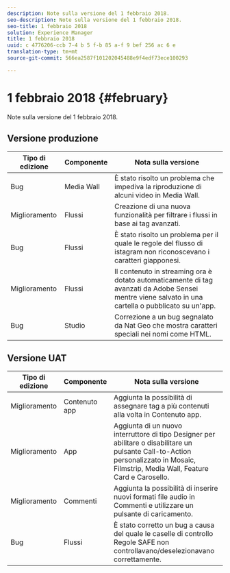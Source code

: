 ```yaml
---
description: Note sulla versione del 1 febbraio 2018.
seo-description: Note sulla versione del 1 febbraio 2018.
seo-title: 1 febbraio 2018
solution: Experience Manager
title: 1 febbraio 2018
uuid: c 4776206-ccb 7-4 b 5 f-b 85 a-f 9 bef 256 ac 6 e
translation-type: tm+mt
source-git-commit: 566ea2587f101202045488e9f4edf73ece100293

---
```



# 1 febbraio 2018 {#february}

Note sulla versione del 1 febbraio 2018.

## Versione produzione

| **Tipo di edizione** | **Componente** | **Nota sulla versione** |
|---|---|---|
| Bug | Media Wall | È stato risolto un problema che impediva la riproduzione di alcuni video in Media Wall. |
| Miglioramento | Flussi | Creazione di una nuova funzionalità per filtrare i flussi in base ai tag avanzati. |
| Bug | Flussi | È stato risolto un problema per il quale le regole del flusso di istagram non riconoscevano i caratteri giapponesi. |
| Miglioramento | Flussi | Il contenuto in streaming ora è dotato automaticamente di tag avanzati da Adobe Sensei mentre viene salvato in una cartella o pubblicato su un'app. |
| Bug | Studio | Correzione a un bug segnalato da Nat Geo che mostra caratteri speciali nei nomi come HTML. |

## Versione UAT

| **Tipo di edizione** | **Componente** | **Nota sulla versione** |
|---|---|---|
| Miglioramento | Contenuto app | Aggiunta la possibilità di assegnare tag a più contenuti alla volta in Contenuto app. |
| Miglioramento | App | Aggiunta di un nuovo interruttore di tipo Designer per abilitare o disabilitare un pulsante Call-to-Action personalizzato in Mosaic, Filmstrip, Media Wall, Feature Card e Carosello. |
| Miglioramento | Commenti | Aggiunta la possibilità di inserire nuovi formati file audio in Commenti e utilizzare un pulsante di caricamento. |
| Bug | Flussi | È stato corretto un bug a causa del quale le caselle di controllo Regole SAFE non controllavano/deselezionavano correttamente. |

